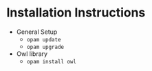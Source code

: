 # Installation Instructions

- General Setup
  - `opam update`
  - `opam upgrade`
- Owl library
    - `opam install owl`
